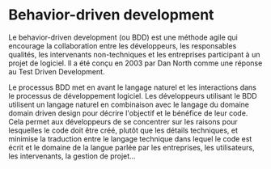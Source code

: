 # Behavior-driven development

Le behavior-driven development (ou BDD) est une méthode agile qui encourage la collaboration entre les développeurs, les responsables qualités, les intervenants non-techniques et les entreprises participant à un projet de logiciel. Il a été conçu en 2003 par Dan North comme une réponse au Test Driven Development.

Le processus BDD met en avant le langage naturel et les interactions dans le processus de développement logiciel. Les développeurs utilisant le BDD utilisent un langage naturel en combinaison avec le langage du domaine domain driven design pour décrire l'objectif et le bénéfice de leur code. Cela permet aux développeurs de se concentrer sur les raisons pour lesquelles le code doit être créé, plutôt que les détails techniques, et minimise la traduction entre le langage technique dans lequel le code est écrit et le domaine de la langue parlée par les entreprises, les utilisateurs, les intervenants, la gestion de projet…


